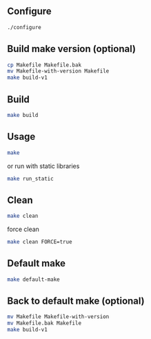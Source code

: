 ## Configure
```bash
./configure
```

## Build make version (optional)
```bash
cp Makefile Makefile.bak
mv Makefile-with-version Makefile
make build-v1
```

## Build
```bash
make build
```

## Usage
```bash
make
```
or run with static libraries
```bash
make run_static
```

## Clean
```bash
make clean
```
force clean
```bash
make clean FORCE=true
```

## Default make
```bash
make default-make
```

## Back to default make (optional)
```bash
mv Makefile Makefile-with-version
mv Makefile.bak Makefile
make build-v1
```